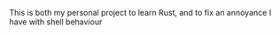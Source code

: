This is both my personal project to learn Rust, and to fix an annoyance I have with shell behaviour
